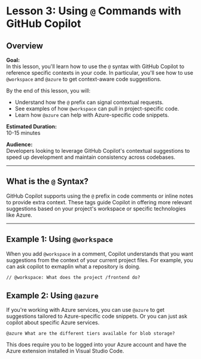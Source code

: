 # Lesson 3: Using `@` Commands with GitHub Copilot

## Overview

**Goal:**  
In this lesson, you'll learn how to use the `@` syntax with GitHub Copilot to reference specific contexts in your code. In particular, you'll see how to use `@workspace` and `@azure` to get context-aware code suggestions.

By the end of this lesson, you will:

- Understand how the `@` prefix can signal contextual requests.
- See examples of how `@workspace` can pull in project-specific code.
- Learn how `@azure` can help with Azure-specific code snippets.

**Estimated Duration:**  
10-15 minutes

**Audience:**  
Developers looking to leverage GitHub Copilot's contextual suggestions to speed up development and maintain consistency across codebases.

---

## What is the `@` Syntax?

GitHub Copilot supports using the `@` prefix in code comments or inline notes to provide extra context. These tags guide Copilot in offering more relevant suggestions based on your project's workspace or specific technologies like Azure.

---

## Example 1: Using `@workspace`

When you add `@workspace` in a comment, Copilot understands that you want suggestions from the context of your current project files. For example, you can ask copilot to exmaplin what a repository is doing.

```plaintext
// @workspace: What does the project /frontend do?
```

## Example 2: Using `@azure`

If you're working with Azure services, you can use `@azure` to get suggestions tailored to Azure-specific code snippets. Or you can just ask copilot about specific Azure services.

```plaintext
@azure What are the different tiers available for blob storage?

```

This does require you to be logged into your Azure account and have the Azure extension installed in Visual Studio Code.
